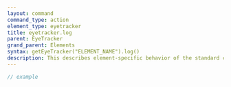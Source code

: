 ```yaml
---
layout: command
command_type: action
element_type: eyetracker
title: eyetracker.log
parent: EyeTracker
grand_parent: Elements
syntax: getEyeTracker("ELEMENT_NAME").log()
description: This describes element-specific behavior of the standard command `standard.log`.
---
```


```javascript
// example
```